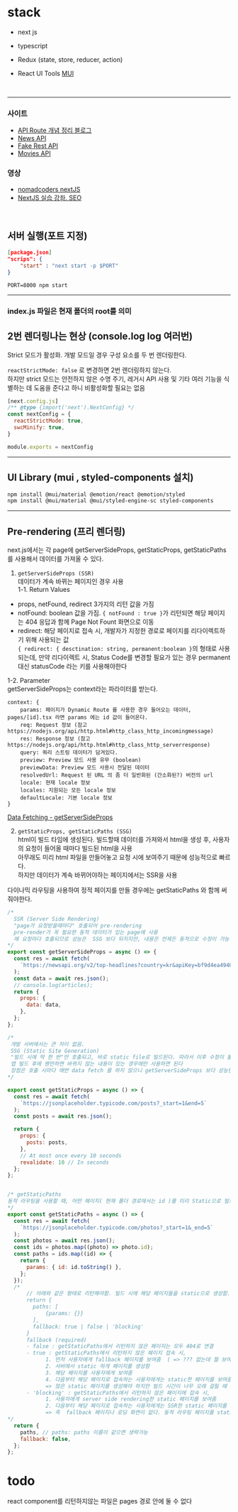 # stack
- next js
- typescript

- Redux (state, store, reducer, action)
- React UI Tools [MUI](https://mui.com/)

<br>

<hr>

### 사이트
- [API Route 개념 정리 블로그](https://ppsu.tistory.com/67)
- [News API](https://newsapi.org/s/south-korea-news-api)
- [Fake Rest API](https://jsonplaceholder.typicode.com)
- [Movies API](https://developers.themoviedb.org/3)

### 영상
- [nomadcoders nextJS](https://nomadcoders.co/nextjs-fundamentals/lectures/3434)
- [NextJS 실습 강좌. SEO](https://www.youtube.com/watch?v=pdWQvfQBSGg&list=LL&index=2&t=1201s)

<br>

## 서버 실행(포트 지정)

```json
[package.json]
"scrips": {
 	"start" : "next start -p $PORT" 
}
```


```terminal
PORT=8000 npm start
```

<hr/>

### index.js 파일은 현재 폴더의 root를 의미


## 2번 렌더링나는 현상 (console.log  log 여러번)
Strict 모드가 활성화. 개발 모드일 경우 구성 요소를 두 번 렌더링한다. <br>

`reactStrictMode: false` 로 변경하면  2번 렌더링하지 않는다. <br>
하지만 strict 모드는 안전하지 않은 수명 주기, 레거시 API 사용 및 기타 여러 기능을 식별하는 데 도움을 준다고 하니 비활성화할 필요는 없음
```js
[next.config.js]
/** @type {import('next').NextConfig} */
const nextConfig = {
  reactStrictMode: true,
  swcMinify: true,
}

module.exports = nextConfig

```

<hr/>


## UI Library (mui ,  styled-components 설치)
```bash
npm install @mui/material @emotion/react @emotion/styled
npm install @mui/material @mui/styled-engine-sc styled-components
```

<hr/>

## Pre-rendering (프리 렌더링)
next.js에서는 각 page에 getServerSideProps, getStaticProps, getStaticPaths 를 사용해서 데이터를 가져올 수 있다.

1. `getServerSideProps (SSR)` <br>
데이터가 계속 바뀌는 페이지인 경우 사용 <br>
1-1. Return Values
 - props, netFound, redirect  3가지의 리턴 값을 가짐
 - notFound: boolean 값을 가짐.  `{ notFound : true }`가 리턴되면 해당 페이지는 404 응답과 함께 Page Not Fount 화면으로 이동
 - redirect: 해당 페이지로 접속 시, 개발자가 지정한 경로로 페이지를 리다이렉트하기 위해 사용되는 값 <br> `{ redirect: { desctination: string, permanent:boolean }`의 형태로 사용되는데, 만약 리다이렉트 시, Status Code를 변경할 필요가 있는 경우 permanent 대신 statusCode 라는 키를 사용해야한다
 
1-2. Parameter <br>
getServerSideProps는 context라는 파라미터를 받는다.

```
context: {
	params: 페이지가 Dynamic Route 를 사용한 경우 들어오는 데이터, pages/[id].tsx 라면 params 에는 id 값이 들어온다.
	req: Request 정보 (참고 https://nodejs.org/api/http.html#http_class_http_incomingmessage)
	res: Response 정보 (참고 https://nodejs.org/api/http.html#http_class_http_serverresponse)
	query: 쿼리 스트링 데이터가 담겨있다.
	preview: Preview 모드 사용 유무 (boolean)
	previewData: Preview 모드 사용시 전달된 데이터
	resolvedUrl: Request 된 URL 의 좀 더 일반화된 (간소화된?) 버전의 url
	locale: 현재 locale 정보
	locales: 지원되는 모든 locale 정보
	defaultLocale: 기본 locale 정보
}
```

[Data Fetching - getServerSideProps](https://woobiblog.com/Javascript/Nextjs_Data_Fetching_getServerSideProps)

2. `getStaticProps, getStaticPaths (SSG)` <br>
html이 빌드 타임에 생성된다. 빌드할때 데이터를 가져와서 html을 생성 후, 사용자의 요청이 들어올 때마다 빌드된 html을 사용 <br>
아무래도 미리 html 파일을 만들어놓고 요청 시에 보여주기 때문에 성능적으로 빠르다. <br>
하지만 데이터가 계속 바뀌어야하는 페이지에서는 SSR을 사용 <br>

다이나믹 라우팅을 사용하여 정적 페이지를 만들 경우에는 getStaticPaths 와 함께 써줘야한다.

```javascript
/*
  SSR (Server Side Rendering)
  "page가 요청받을때마다" 호출되어 pre-rendering
  pre-render가 꼭 필요한 동적 데이터가 있는 page에 사용
  매 요청마다 호출되므로 성능은  SSG 보다 뒤지지만, 내용은 언제든 동적으로 수정이 가능
*/
export const getServerSideProps = async () => {
  const res = await fetch(
    `https://newsapi.org/v2/top-headlines?country=kr&apiKey=bf9d4ea494024b88a8840dc1886dcbc5`
  );
  const data = await res.json();
  // console.log(articles);
  return {
    props: {
      data: data,
    },
  };
};

/*
 개발 서버에서는 큰 차이 없음. 
 SSG (Static Site Generation)
 "빌드 시에 딱 한 번"만 호출되고, 바로 static file로 빌드된다. 따라서 이후 수정이 불가능하다
 앱 빌드 후에 웬만하면 바뀌지 않는 내용이 있는 경우에만 사용하면 된다
 장점은 호출 시마다 매번 data fetch 를 하지 않으니 getServerSideProps 보다 성능면에서 좋다
*/

export const getStaticProps = async () => {
  const res = await fetch(
    `https://jsonplaceholder.typicode.com/posts?_start=1&end=5`
  );
  const posts = await res.json();

  return {
    props: {
      posts: posts,
    },
    // At most once every 10 seconds
    revalidate: 10 // In seconds 
  };
};


/* getStaticPaths
동적 라우팅을 사용할 때, 어떤 페이지( 현재 폴더 경로에서는 id )를 미리 Static으로 빌드할지 정하는 API 
*/
export const getStaticPaths = async () => {
  const res = await fetch(
    `https://jsonplaceholder.typicode.com/photos?_start=1&_end=5`
  );
  const photos = await res.json();
  const ids = photos.map((photo) => photo.id);
  const paths = ids.map((id) => {
    return {
      params: { id: id.toString() },
    };
  });
  /*
      // 아래와 같은 형태로 리턴해야함. 빌드 시에 해당 페이지들을 static으로 생성함. 그리고 fallback도 리턴해야함
      return {
        paths: [
            {params: {}}
        ],
        fallback: true | false | 'blocking'
      }
      fallback (required)
      - false : getStaticPaths에서 리턴하지 않은 페이지는 모두 404로 연결
      - true : getStaticPaths에서 리턴하지 않은 페이지 접속 시, 
            1. 먼저 사용자에게 fallback 페이지를 보여줌  ( => ??? 없는데 뭘 보여줌. 다음에 검색)
            2. 서버에서 static 하게 페이지를 생성함
            3. 해당 페이지를 사용자에게 보여줌
            4. 다음부터 해당 페이지로 접속하는 사용자에게는 static한 페이지를 보여줌
            => 많은 static 페이지를 생성해야 하지만 빌드 시간이 너무 오래 걸릴 때 사용
      - 'blocking' : getStaticPaths에서 리턴하지 않은 페이지에 접속 시,
            1. 사용자에게 server side rendering한 static 페이지를 보여줌
            2. 다음부터 해당 페이지로 접속하는 사용자에게는 SSR한 static 페이지를 보여줌
            => 즉  fallback 페이지나 로딩 화면이 없다. 동적 라우팅 페이지를 static 페이지로 제공해야할 때 사용.  ( => ??? )
*/
  return {
    paths, // paths: paths 이름이 같으면 생략가능
    fallback: false,
  };
};
```


# todo
react component를 리턴하지않는 파일은 pages 경로 안에 둘 수 없다
